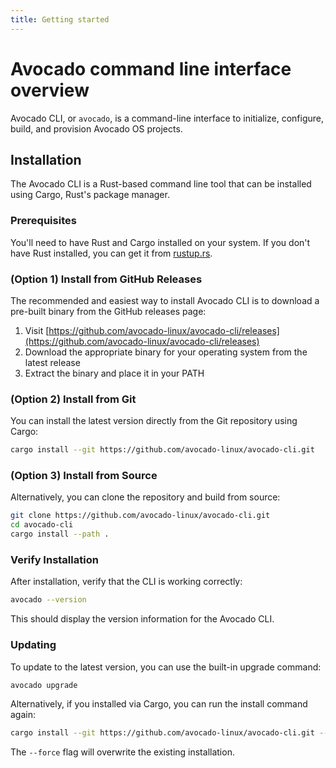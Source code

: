 ```yaml
---
title: Getting started
---
```


# Avocado command line interface overview

Avocado CLI, or `avocado`, is a command-line interface to initialize, configure, build, and provision Avocado OS projects.

## Installation

The Avocado CLI is a Rust-based command line tool that can be installed using Cargo, Rust's package manager.

### Prerequisites

You'll need to have Rust and Cargo installed on your system. If you don't have Rust installed, you can get it from [rustup.rs](https://rustup.rs/).

### (Option 1) Install from GitHub Releases

The recommended and easiest way to install Avocado CLI is to download a pre-built binary from the GitHub releases page:

1. Visit [https://github.com/avocado-linux/avocado-cli/releases](https://github.com/avocado-linux/avocado-cli/releases)
2. Download the appropriate binary for your operating system from the latest release
3. Extract the binary and place it in your PATH

### (Option 2)  Install from Git

You can install the latest version directly from the Git repository using Cargo:

```bash
cargo install --git https://github.com/avocado-linux/avocado-cli.git
```

### (Option 3) Install from Source

Alternatively, you can clone the repository and build from source:

```bash
git clone https://github.com/avocado-linux/avocado-cli.git
cd avocado-cli
cargo install --path .
```

### Verify Installation

After installation, verify that the CLI is working correctly:

```bash
avocado --version
```

This should display the version information for the Avocado CLI.

### Updating

To update to the latest version, you can use the built-in upgrade command:

```bash
avocado upgrade
```

Alternatively, if you installed via Cargo, you can run the install command again:

```bash
cargo install --git https://github.com/avocado-linux/avocado-cli.git --force
```

The `--force` flag will overwrite the existing installation.

